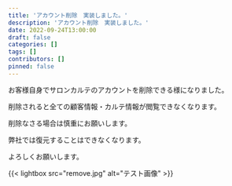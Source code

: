 ```yaml
---
title: 'アカウント削除　実装しました。'
description: 'アカウント削除　実装しました。'
date: 2022-09-24T13:00:00
draft: false
categories: []
tags: []
contributors: []
pinned: false
---
```


お客様自身でサロンカルテのアカウントを削除できる様になりました。

削除されると全ての顧客情報・カルテ情報が閲覧できなくなります。

削除なさる場合は慎重にお願いします。

弊社では復元することはできなくなります。

よろしくお願いします。

{{< lightbox src="remove.jpg" alt="テスト画像" >}}
